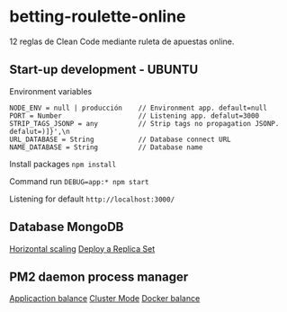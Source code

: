 # betting-roulette-online

12 reglas de Clean Code mediante ruleta de apuestas online.

## Start-up development - UBUNTU

Environment variables
```
NODE_ENV = null | producción    // Environment app. default=null
PORT = Number                   // Listening app. defalut=3000
STRIP_TAGS_JSONP = any          // Strip tags no propagation JSONP. defalut=)]}',\n
URL_DATABASE = String           // Database connect URL
NAME_DATABASE = String          // Database name
```

Install packages 
```npm install```

Command run
```DEBUG=app:* npm start```

Listening for default
```http://localhost:3000/```

## Database MongoDB
[Horizontal scaling](https://docs.mongodb.com/manual/sharding/)
[Deploy a Replica Set](https://docs.mongodb.com/manual/tutorial/deploy-replica-set/)

## PM2 daemon process manager
[Applicaction balance](https://pm2.keymetrics.io/docs/usage/docker-pm2-nodejs/)
[Cluster Mode](https://pm2.keymetrics.io/docs/usage/cluster-mode/)
[Docker balance](https://pm2.keymetrics.io/docs/usage/docker-pm2-nodejs/)